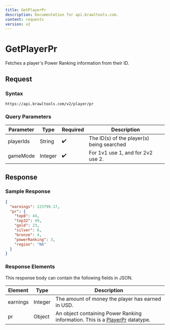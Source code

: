 ```yaml
---
title: GetPlayerPr
description: Documentation for api.brawltools.com.
content: requests
version: v2
---
```


# GetPlayerPr

Fetches a player's Power Ranking information from their ID.

## Request

### Syntax

```url
https://api.brawltools.com/v2/player/pr
```

### Query Parameters

| Parameter | Type    | Required | Description                               |
| --------- | ------- | -------- | ----------------------------------------- |
| playerIds | String  | ✔️        | The ID(s) of the player(s) being searched |
| gameMode  | Integer | ✔️        | For 1v1 use 1, and for 2v2 use 2.         |

## Response

### Sample Response

```json
{
  "earnings": 223799.17,
  "pr": {
    "top8": 44,
    "top32": 49,
    "gold": 23,
    "silver": 6,
    "bronze": 4,
    "powerRanking": 3,
    "region": "NA"
  }
}
```

### Response Elements

This response body can contain the following fields in JSON.

| Element  | Type    | Description                                                  |
| -------- | ------- | ------------------------------------------------------------ |
| earnings | Integer | The amount of money the player has earned in USD.            |
| pr       | Object  | An object containing Power Ranking information. This is a <a href="../../datatypes/playerpr">PlayerPr</a> datatype. |
